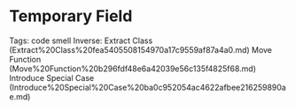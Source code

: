 # Temporary Field

Tags: code smell
Inverse: Extract Class (Extract%20Class%20fea5405508154970a17c9559af87a4a0.md) 
Move Function (Move%20Function%20b296fdf48e6a42039e56c135f4825f68.md) 
Introduce Special Case (Introduce%20Special%20Case%20ba0c952054ac4622afbee216259890ae.md)